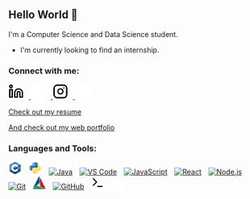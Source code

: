 ## Hello World 👋

I'm a Computer Science and Data Science student. 

- I'm currently looking to find an internship.

### Connect with me:

<p>
  <a href="https://linkedin.com/in/logcho04">
    <img src="./img/linkedin-light.svg" alt="LinkedIn" width="30" style="margin-right: 10px;" />
  </a>
  <a href="https://linkedin.com/in/logcho04">
    <img src="./img/linkedin-dark.svg" alt="LinkedIn" width="30" style="margin-right: 10px;" />
  </a>
  <a href="https://www.instagram.com/lognchoi/">
    <img src="./img/instagram-light.svg" alt="Instagram" width="30" style="margin-right: 10px;" />
  </a>
  <a href="https://www.instagram.com/lognchoi/">
    <img src="./img/instagram-dark.svg" alt="Instagram" width="30" style="margin-right: 10px;" />
  </a>
</p>

[Check out my resume](./logan_s_choi_resume.pdf)  

[And check out my web portfolio](https://logcho.vercel.app/)

### Languages and Tools:

<p>
  <a href="[cpluspluswebsite]"><img src="https://raw.githubusercontent.com/github/explore/180320cffc25f4ed1bbdfd33d4db3a66eeeeb358/topics/cpp/cpp.png" alt="C++" width="26" style="margin-right: 10px;" /></a>
  <a href="[pythonwebsite]"><img src="https://raw.githubusercontent.com/github/explore/80688e429a7d4ef2fca1e82350fe8e3517d3494d/topics/python/python.png" alt="Python" width="26" style="margin-right: 10px;" /></a>
  <a href="[javawebsite]"><img src="https://cdn-icons-png.flaticon.com/512/226/226777.png" alt="Java" width="26" style="margin-right: 10px;" /></a>
  <a href="[vscode]"><img src="https://cdn.jsdelivr.net/gh/devicons/devicon/icons/vscode/vscode-original.svg" alt="VS Code" width="26" style="margin-right: 10px;" /></a>
  <a href="[jswebsite]"><img src="https://cdn.jsdelivr.net/gh/devicons/devicon/icons/javascript/javascript-original.svg" alt="JavaScript" width="26" style="margin-right: 10px;" /></a>
  <a href="[react]"><img src="https://cdn.jsdelivr.net/gh/devicons/devicon/icons/react/react-original.svg" alt="React" width="26" style="margin-right: 10px;" /></a>
  <a href="[node]"><img src="https://cdn.jsdelivr.net/gh/devicons/devicon/icons/nodejs/nodejs-original.svg" alt="Node.js" width="26" style="margin-right: 10px;" /></a>
  <a href="[gitwebsite]"><img src="https://cdn.jsdelivr.net/gh/devicons/devicon/icons/git/git-original.svg" alt="Git" width="26" style="margin-right: 10px;" /></a>
  <a href="[cmake]"><img src="./img/cmake.svg" alt="CMake" width="26" style="margin-right: 10px;" /></a>
  <a href="[github]"><img src="https://user-images.githubusercontent.com/3369400/139448065-39a229ba-4b06-434b-bc67-616e2ed80c8f.png" alt="GitHub" width="26" style="margin-right: 10px;" /></a>
  <a href="[terminal]"><img src="./img/terminal-light.svg" alt="Terminal" width="26" style="margin-right: 10px;" /></a>
  <a href="[terminal]"><img src="./img/terminal-dark.svg" alt="Terminal" width="26" style="margin-right: 10px;" /></a>
</p>

